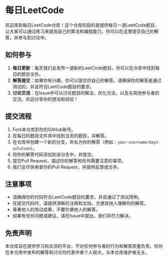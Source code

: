 # 每日LeetCode

欢迎来到每日LeetCode仓库！这个仓库的目的是提供每日一道LeetCode题目，让大家可以通过练习来提高自己的算法和编程能力。你可以在这里提交自己的解答，并参与到讨论中。

## 如何参与

1. **每日更新**：每天我们会发布一道新的LeetCode题目，你可以在仓库中找到每日的题目文件。
2. **解答提交**：如果你有兴趣，你可以提交你自己的解答。请确保你的解答是通过测试的，并且符合LeetCode题目的要求。
3. **讨论交流**：在Issue中可以讨论题目的解法、优化方法，以及与其他参与者的交流。欢迎分享你的想法和经验！

## 提交流程

1. Fork本仓库到你的GitHub账号。
2. 在每日的题目文件夹中找到当天的题目，并解答。
3. 在仓库中创建一个新的分支，命名为你的解答（例如：`your-username/day1-solution`）。
4. 将你的解答代码添加到该分支中，并提交。
5. 提交Pull Request，描述你的解答和任何需要注意的事项。
6. 我们会尽快审查你的Pull Request，并提供反馈或合并。

## 注意事项

- 请确保你的代码符合LeetCode题目的要求，并且通过了测试用例。
- 在提交代码时，请提供清晰的注释和文档，方便其他人理解你的解答。
- 尊重他人的劳动成果，不要抄袭他人的解答。
- 如果有任何问题或建议，请在Issue中提出，我们将尽力解决。

## 免责声明

本仓库旨在提供学习和交流的平台，不对任何参与者的行为和解答质量负责。任何在本仓库中发布的解答和讨论均代表作者个人观点，与本仓库维护者无关。
